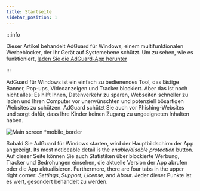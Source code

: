 ```yaml
---
title: Startseite
sidebar_position: 1
---
```


:::info

Dieser Artikel behandelt AdGuard für Windows, einem multifunktionalen Werbeblocker, der Ihr Gerät auf Systemebene schützt. Um zu sehen, wie es funktioniert, [laden Sie die AdGuard-App herunter](https://agrd.io/download-kb-adblock)

:::

AdGuard für Windows ist ein einfach zu bedienendes Tool, das lästige Banner, Pop-ups, Videoanzeigen und Tracker blockiert. Aber das ist noch nicht alles: Es hilft Ihnen, Datenverkehr zu sparen, Webseiten schneller zu laden und Ihren Computer vor unerwünschten und potenziell bösartigen Websites zu schützen. AdGuard schützt Sie auch vor Phishing-Websites und sorgt dafür, dass Ihre Kinder keinen Zugang zu ungeeigneten Inhalten haben.

![Main screen \*mobile\_border](https://cdn.adtidy.org/content/kb/ad_blocker/windows/overview/home-screen.png)

Sobald Sie AdGuard für Windows starten, wird der Hauptbildschirm der App angezeigt. Its most noticeable detail is the _enable/disable protection_ button. Auf dieser Seite können Sie auch Statistiken über blockierte Werbung, Tracker und Bedrohungen einsehen, die aktuelle Version der App abrufen oder die App aktualisieren. Furthermore, there are four tabs in the upper right corner: _Settings_, _Support_, _License_, and _About_. Jeder dieser Punkte ist es wert, gesondert behandelt zu werden.
